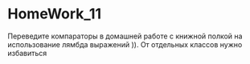 # HomeWork_11
Переведите компараторы в домашней работе с книжной полкой на использование лямбда выражений )). От отдельных классов нужно избавиться
